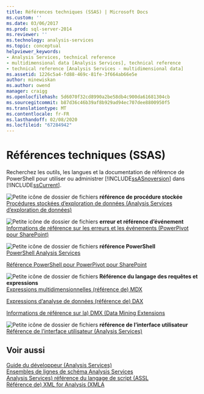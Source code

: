 ```yaml
---
title: Références techniques (SSAS) | Microsoft Docs
ms.custom: ''
ms.date: 03/06/2017
ms.prod: sql-server-2014
ms.reviewer: ''
ms.technology: analysis-services
ms.topic: conceptual
helpviewer_keywords:
- Analysis Services, technical reference
- multidimensional data [Analysis Services], technical reference
- technical reference [Analysis Services - multidimensional data]
ms.assetid: 1226c5a4-fd88-469c-81fe-3f664ab66e5e
author: minewiskan
ms.author: owend
manager: craigg
ms.openlocfilehash: 5d6070f32cd8990a2be58db4c900da61681304cb
ms.sourcegitcommit: b87d36c46b39af8b929ad94ec707dee8800950f5
ms.translationtype: MT
ms.contentlocale: fr-FR
ms.lasthandoff: 02/08/2020
ms.locfileid: "67284942"
---
```

# <a name="technical-reference-ssas"></a>Références techniques (SSAS)
  Recherchez les outils, les langues et la documentation de référence de PowerShell pour utiliser ou administrer [!INCLUDE[ssASnoversion](../../includes/ssasnoversion-md.md)] dans [!INCLUDE[ssCurrent](../../includes/sscurrent-md.md)].  
  
 ![Petite icône de dossier de fichiers](../../integration-services/media/filefolder-small.gif "Petite icône de dossier de fichiers") **référence de procédure stockée**  
 [Procédures stockées d’exploration de données &#40;Analysis Services d’exploration de données&#41;](/sql/analysis-services/data-mining/data-mining-stored-procedures-analysis-services-data-mining)  
  
 ![Petite icône de dossier de fichiers](../../integration-services/media/filefolder-small.gif "Petite icône de dossier de fichiers") **erreur et référence d’événement**  
 [Informations de référence sur les erreurs et les événements &#40;PowerPivot pour SharePoint&#41;](../power-pivot-sharepoint/errors-and-events-reference-power-pivot-for-sharepoint.md)  
  
 ![Petite icône de dossier de fichiers](../../integration-services/media/filefolder-small.gif "Petite icône de dossier de fichiers") **référence PowerShell**  
 [PowerShell Analysis Services](../analysis-services-powershell.md)  
  
 [Référence PowerShell pour PowerPivot pour SharePoint](/sql/analysis-services/powershell/powershell-reference-for-power-pivot-for-sharepoint)  
  
 ![Petite icône de dossier de fichiers](../../integration-services/media/filefolder-small.gif "Petite icône de dossier de fichiers") **Référence du langage des requêtes et expressions**  
 [Expressions multidimensionnelles &#40;référence de&#41; MDX](/sql/mdx/multidimensional-expressions-mdx-reference)  
  
 [Expressions d’analyse de données &#40;référence de&#41; DAX](/dax/data-analysis-expressions-dax-reference)  
  
 [Informations de référence sur la&#41; DMX &#40;Data Mining Extensions](/sql/dmx/data-mining-extensions-dmx-reference)  
  
 ![Petite icône de dossier de fichiers](../../integration-services/media/filefolder-small.gif "Petite icône de dossier de fichiers") **référence de l’interface utilisateur**  
 [Référence de l’interface utilisateur &#40;Analysis Services&#41;](../user-interface-reference-analysis-services.md)  
  
## <a name="see-also"></a>Voir aussi  
 [Guide du développeur &#40;Analysis Services&#41;](../analysis-services-developer-documentation.md)   
 [Ensembles de lignes de schéma Analysis Services](https://docs.microsoft.com/bi-reference/schema-rowsets/analysis-services-schema-rowsets)   
 [Analysis Services&#41; référence du langage de script &#40;ASSL](https://docs.microsoft.com/bi-reference/assl/analysis-services-scripting-language-assl-for-xmla)   
 [Référence de&#41; XML for Analysis &#40;XMLA](https://docs.microsoft.com/bi-reference/xmla/xml-for-analysis-xmla-reference)  
  
  
